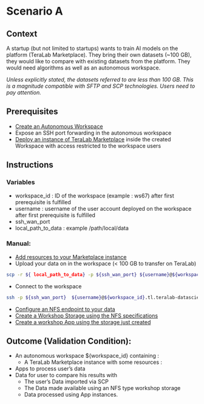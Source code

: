 
# Scenario A

## Context 

A startup (but not limited to startups) wants to train AI models on the platform (TeraLab Marketplace). They bring their own datasets (~100 GB), they would like to compare with existing datasets from the platform. They would need algorithms as well as an autonomous workspace.


_Unless explicitly stated, the datasets referred to are less than 100 GB. This is a magnitude compatible with SFTP and SCP technologies. Users need to pay attention._


## Prerequisites

* [Create an Autonomous Workspace]()
* Expose an SSH port forwarding in the autonomous workspace
* [Deploy an instance of TeraLab Marketplace]() inside the created Workspace with access restricted to the workspace users

## Instructions

### Variables

* workspace_id : ID of the workspace (example : ws67) after first prerequisite is fulfilled
* username : username of the user account deployed on the workspace after first prerequisite is fulfilled
* ssh_wan_port 
* local_path_to_data : example /path/local/data

### Manual:

* [Add resources to your Marketplace instance]()
* Upload your data on in the workspace (< 100 GB to transfer on TeraLab)

```bash
scp -r ${ local_path_to_data} -p ${ssh_wan_port} ${username}@${workspace_id}.tl.teralab-datascience.fr/home/${username}
```

* Connect to the workspace

```bash
ssh -p ${ssh_wan_port}  ${username}@${workspace_id}.tl.teralab-datascience.fr
```

* [Configure an NFS endpoint to your data]()
* [Create a Workshop Storage using the NFS specifications]()
* [Create a workshop App using the storage just created]() 

## Outcome (Validation Condition):

* An autonomous workspace ${workspace_id} containing : 
  * A TeraLab Marketplace instance with some resources : 
* Apps to process user’s data
* Data for user to compare his results with
  * The user’s Data imported via SCP
  * The Data made available using an NFS type workshop storage
  * Data  processed using App instances. 
